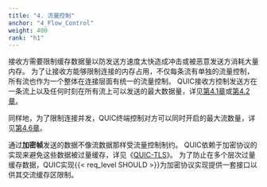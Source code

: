 ```yaml
---
title: "4. 流量控制"
anchor: "4_Flow_Control"
weight: 400
rank: "h1"
---
```


接收方需要限制缓存数据量以防发送方速度太快造成冲击或被恶意发送方消耗大量内存。
为了让接收方能够限制连接的内存占用，不仅每条流有单独的流量控制，所有流也作为一个整体在连接层面有统一的流量控制。
QUIC接收方控制发送方在一条流上以及任何时刻在所有流上可以发送的最大数据量，详见[第4.1章](#4.1_Data_Flow_Control)或[第4.2章](#4.2_Increasing_Flow_Control_Limits)。

同样地，为了限制连接并发，QUIC终端控制对方可以同时开启的最大流数量，详见[第4.6章](#4.6_Controlling_Concurrency)。

通过**加密帧**发送的数据不像流数据那样受流量控制制约。
QUIC依赖于加密协议的实现来避免这些数据被过量缓存，详见《[QUIC-TLS](https://www.rfc-editor.org/info/rfc9001)》。
为了防止在多个层次过量缓存数据，QUIC实现{{< req_level SHOULD >}}为加密协议实现提供一套接口以供其交流缓存区限制。
